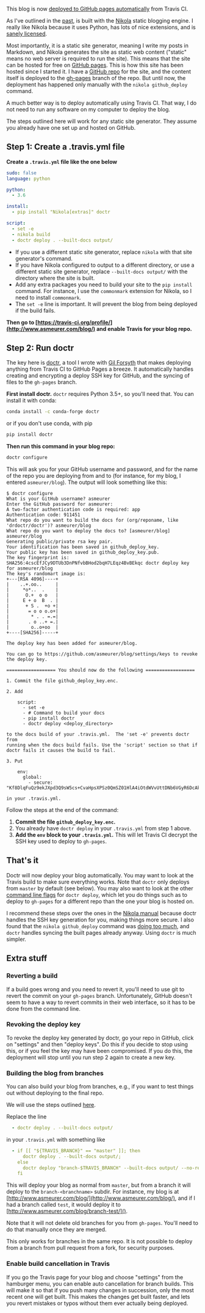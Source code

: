 This blog is now [deployed to GitHub pages automatically](http://travis-ci.org/asmeurer/blog) from Travis CI.

As I've outlined in the [past](moving-to-github-pages-with-nikola/),
is built with the [Nikola](https://getnikola.com/) static blogging
engine. I really like Nikola because it uses Python, has lots of nice
extensions, and is [sanely
licensed](https://github.com/getnikola/nikola/blob/master/LICENSE.txt).

Most importantly, it is a static site generator, meaning I write my posts in
Markdown, and Nikola generates the site as static web content ("static" means no web server
is required to run the site). This means that the site can be hosted for free
on [GitHub pages](https://pages.github.com/). This is how this site has been
hosted since I started it. I have
a [GitHub repo](http://github.com/asmeurer/blog) for the site, and the content
itself is deployed to
the [gh-pages](https://github.com/asmeurer/blog/tree/gh-pages) branch of the
repo. But until now, the deployment has happened only manually with the
`nikola github_deploy` command.

A much better way is to deploy automatically using Travis CI. That way, I do
not need to run any software on my computer to deploy the blog.

The steps outlined here will work for any static site generator. They assume
you already have one set up and hosted on GitHub.

## Step 1: Create a .travis.yml file

**Create a `.travis.yml` file like the one below**

``` yaml
sudo: false
language: python

python:
  - 3.6

install:
  - pip install "Nikola[extras]" doctr

script:
  - set -e
  - nikola build
  - doctr deploy . --built-docs output/
```

- If you use a different static site generator, replace `nikola` with that
  site generator's command.
- If you have Nikola configured to output to a different directory, or use a
  different static site generator, replace `--built-docs output/` with the
  directory where the site is built.
- Add any extra packages you need to build your site to the `pip install`
  command. For instance, I use the `commonmark` extension for Nikola, so I
  need to install `commonmark`.
- The `set -e` line is important. It will prevent the blog from being deployed
  if the build fails.

**Then go to [https://travis-ci.org/profile/](http://www.asmeurer.com/blog/) and enable Travis for your blog
repo.**

## Step 2: Run doctr

The key here is [doctr](https://drdoctr.github.io/doctr/), a tool I wrote with
[Gil Forsyth](https://github.com/gforsyth) that makes deploying anything from
Travis CI to GitHub Pages a breeze. It automatically handles creating and
encrypting a deploy SSH key for GitHub, and the syncing of files to the
`gh-pages` branch.

**First install doctr.** `doctr` requires
Python 3.5+, so you'll need that. You can install it with conda:

```bash
conda install -c conda-forge doctr
```

or if you don't use conda, with pip

```bash
pip install doctr
```

**Then run this command in your blog repo:**

```bash
doctr configure
```

This will ask you for your GitHub username and password,
and for the name of the repo you are deploying from and to (for instance, for
my blog, I entered `asmeurer/blog`). The output will look something like this:

<!-- http seems to give the least amount of highlighting. text is -->
<!-- supposed to work, but doesn't render correctly. -->
```http
$ doctr configure
What is your GitHub username? asmeurer
Enter the GitHub password for asmeurer:
A two-factor authentication code is required: app
Authentication code: 911451
What repo do you want to build the docs for (org/reponame, like 'drdoctr/doctr')? asmeurer/blog
What repo do you want to deploy the docs to? [asmeurer/blog] asmeurer/blog
Generating public/private rsa key pair.
Your identification has been saved in github_deploy_key.
Your public key has been saved in github_deploy_key.pub.
The key fingerprint is:
SHA256:4cscEfJCy9DTUb3DnPNfvbBHod2bqH7LEqz4BvBEkqc doctr deploy key for asmeurer/blog
The key's randomart image is:
+---[RSA 4096]----+
|    ..+.oo..     |
|     *o*..  .    |
|      O.+  o o   |
|     E + o  B  . |
|      + S .  +o +|
|       = o o o.o+|
|        * . . =.=|
|       . o ..+ =.|
|        o..o+oo  |
+----[SHA256]-----+

The deploy key has been added for asmeurer/blog.

You can go to https://github.com/asmeurer/blog/settings/keys to revoke the deploy key.

================== You should now do the following ==================

1. Commit the file github_deploy_key.enc.

2. Add

    script:
      - set -e
      - # Command to build your docs
      - pip install doctr
      - doctr deploy <deploy_directory>

to the docs build of your .travis.yml.  The 'set -e' prevents doctr from
running when the docs build fails. Use the 'script' section so that if
doctr fails it causes the build to fail.

3. Put

    env:
      global:
        - secure: "Kf8DlqFuQz9ekJXpd3Q9sW5cs+CvaHpsXPSz0QmSZ01HlA4iOtdWVvUttDNb6VGyR6DcAkXlADRf/KzvAJvaqUVotETJ1LD2SegnPzgdz4t8zK21DhKt29PtqndeUocTBA6B3x6KnACdBx4enmZMTafTNRX82RMppwqxSMqO8mA="

in your .travis.yml.
```

Follow the steps at the end of the command:

1. **Commit the file `github_deploy_key.enc`.**
2. You already have `doctr deploy` in your `.travis.yml` from step 1 above.
3. **Add the `env` block to your `.travis.yml`.** This will let Travis CI decrypt
the SSH key used to deploy to `gh-pages`.


## That's it

Doctr will now deploy your blog automatically. You may want to look at the
Travis build to make sure everything works. Note that `doctr` only deploys
from `master` by default (see below). You may also want to look at the
other
[command line flags](https://drdoctr.github.io/doctr/commandline.html#doctr-deploy) for
`doctr deploy`, which let you do things such as to deploy to `gh-pages` for a
different repo than the one your blog is hosted on.


I recommend these steps over the ones in
the
[Nikola manual](https://getnikola.com/blog/automating-nikola-rebuilds-with-travis-ci.html) because
doctr handles the SSH key generation for you, making things more secure. I
also found that the `nikola github_deploy` command
was [doing too much](https://github.com/getnikola/nikola/issues/2847), and
`doctr` handles syncing the built pages already anyway. Using `doctr` is much
simpler.


## Extra stuff

### Reverting a build

If a build goes wrong and you need to revert it, you'll need to use git to
revert the commit on your `gh-pages` branch. Unfortunately, GitHub doesn't
seem to have a way to revert commits in their web interface, so it has to be
done from the command line.

### Revoking the deploy key

To revoke the deploy key generated by doctr, go your repo in GitHub, click on
"settings" and then "deploy keys". Do this if you decide to stop using this,
or if you feel the key may have been compromised. If you do this, the
deployment will stop until you run step 2 again to create a new key.

### Building the blog from branches

You can also build your blog from branches, e.g., if you want to test things
out without deploying to the final repo.

We will use the steps
outlined
[here](https://drdoctr.github.io/doctr/recipes.html#deploy-docs-from-any-branch).

Replace the line

```yaml
  - doctr deploy . --built-docs output/
```

in your `.travis.yml` with something like

```yaml
  - if [[ "${TRAVIS_BRANCH}" == "master" ]]; then
      doctr deploy . --built-docs output/;
    else
      doctr deploy "branch-$TRAVIS_BRANCH" --built-docs output/ --no-require-master;
    fi
```

This will deploy your blog as normal from `master`, but from a branch it will
deploy to the `branch-<branchname>` subdir. For instance, my blog is at
[http://www.asmeurer.com/blog/](http://www.asmeurer.com/blog/), and if I had a branch called `test`, it would
deploy it to [http://www.asmeurer.com/blog/branch-test/]().

Note that it will not delete old branches for you from `gh-pages`. You'll need
to do that manually once they are merged.

This only works for branches in the same repo. It is not possible to deploy
from a branch from pull request from a fork, for security purposes.

### Enable build cancellation in Travis

If you go the Travis page for your blog and choose "settings" from the
hamburger menu, you can enable auto cancellation for branch builds. This will
make it so that if you push many changes in succession, only the most recent
one will get built. This makes the changes get built faster, and lets you
revert mistakes or typos without them ever actually being deployed.
